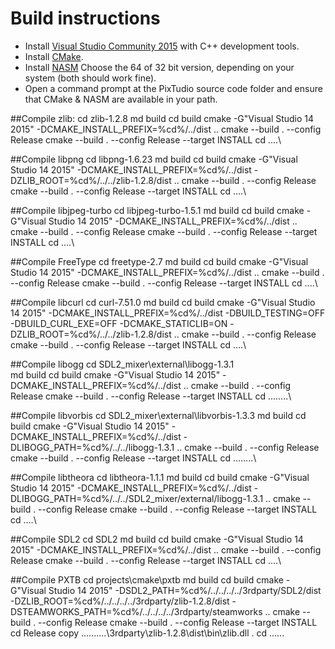 # Build instructions

* Install [Visual Studio Community 2015](https://www.visualstudio.com/en/vs/community/) with C++ development tools.
* Install [CMake](https://cmake.org/).
* Install [NASM](http://www.nasm.us/) Choose the 64 of 32 bit version, depending on your system (both should work fine).
* Open a command prompt at the PixTudio source code folder and ensure that CMake & NASM are available in your path.

##Compile zlib:
    cd zlib-1.2.8
    md build
    cd build
    cmake -G"Visual Studio 14 2015" -DCMAKE_INSTALL_PREFIX=%cd%/../dist ..
    cmake --build . --config Release
    cmake --build . --config Release --target INSTALL
    cd ..\..\

##Compile libpng
    cd libpng-1.6.23
    md build
    cd build
    cmake -G"Visual Studio 14 2015" -DCMAKE_INSTALL_PREFIX=%cd%/../dist -DZLIB_ROOT=%cd%/../../zlib-1.2.8/dist ..
    cmake --build . --config Release
    cmake --build . --config Release --target INSTALL
    cd ..\..\

##Compile libjpeg-turbo
    cd libjpeg-turbo-1.5.1
    md build
    cd build
    cmake -G"Visual Studio 14 2015" -DCMAKE_INSTALL_PREFIX=%cd%/../dist ..
    cmake --build . --config Release
    cmake --build . --config Release --target INSTALL
    cd ..\..\

##Compile FreeType
    cd freetype-2.7
    md build
    cd build
    cmake -G"Visual Studio 14 2015" -DCMAKE_INSTALL_PREFIX=%cd%/../dist ..
    cmake --build . --config Release
    cmake --build . --config Release --target INSTALL
    cd ..\..\

##Compile libcurl
    cd curl-7.51.0
    md build
    cd build
    cmake -G"Visual Studio 14 2015" -DCMAKE_INSTALL_PREFIX=%cd%/../dist -DBUILD_TESTING=OFF -DBUILD_CURL_EXE=OFF -DCMAKE_STATICLIB=ON -DZLIB_ROOT=%cd%/../../zlib-1.2.8/dist ..
    cmake --build . --config Release
    cmake --build . --config Release --target INSTALL
    cd ..\..\

##Compile libogg
    cd SDL2_mixer\external\libogg-1.3.1\
    md build
    cd build
    cmake -G"Visual Studio 14 2015" -DCMAKE_INSTALL_PREFIX=%cd%/../dist ..
    cmake --build . --config Release
    cmake --build . --config Release --target INSTALL
    cd ..\..\..\..\

##Compile libvorbis
    cd SDL2_mixer\external\libvorbis-1.3.3
    md build
    cd build
    cmake -G"Visual Studio 14 2015" -DCMAKE_INSTALL_PREFIX=%cd%/../dist -DLIBOGG_PATH=%cd%/../../libogg-1.3.1 ..
    cmake --build . --config Release
    cmake --build . --config Release --target INSTALL
    cd ..\..\..\..\

##Compile libtheora
    cd libtheora-1.1.1
    md build
    cd build
    cmake -G"Visual Studio 14 2015" -DCMAKE_INSTALL_PREFIX=%cd%/../dist -DLIBOGG_PATH=%cd%/../../SDL2_mixer/external/libogg-1.3.1 ..
    cmake --build . --config Release
    cmake --build . --config Release --target INSTALL
    cd ..\..\

##Compile SDL2
    cd SDL2
    md build
    cd build
    cmake -G"Visual Studio 14 2015" -DCMAKE_INSTALL_PREFIX=%cd%/../dist ..
    cmake --build . --config Release
    cmake --build . --config Release --target INSTALL
    cd ..\..\

##Compile PXTB
    cd projects\cmake\pxtb
    md build
    cd build
    cmake -G"Visual Studio 14 2015" -DSDL2_PATH=%cd%/../../../../3rdparty/SDL2/dist -DZLIB_ROOT=%cd%/../../../../3rdparty/zlib-1.2.8/dist -DSTEAMWORKS_PATH=%cd%/../../../../3rdparty/steamworks ..
    cmake --build . --config Release
    cmake --build . --config Release --target INSTALL
    cd Release
    copy ..\..\..\..\..\3rdparty\zlib-1.2.8\dist\bin\zlib.dll .
    cd ..\..\..
